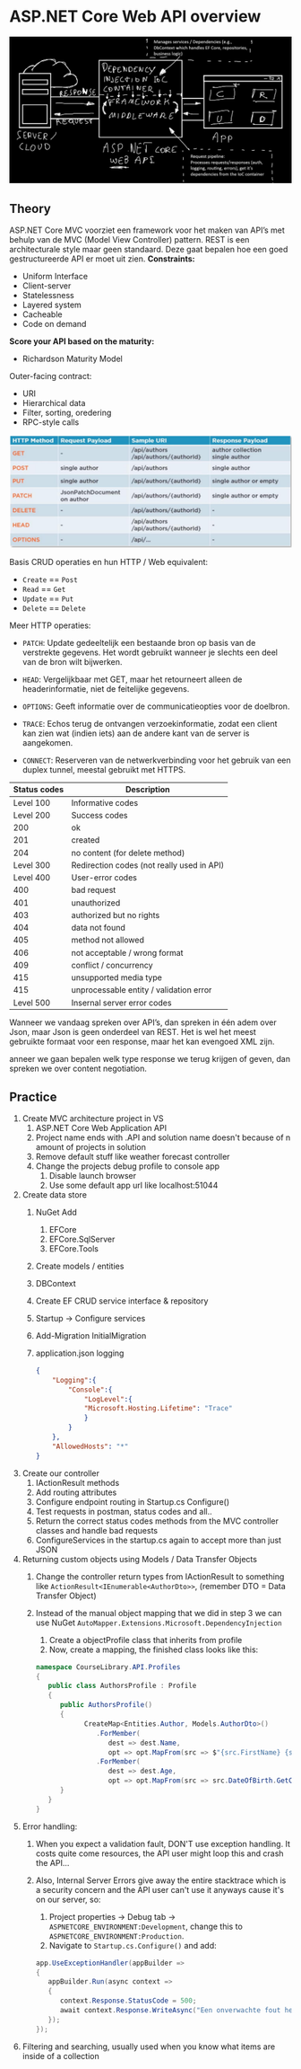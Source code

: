 # ASP.NET Core Web API overview
![ASP](/Frameworks/Images//ASP.png)

## Theory
ASP.NET Core MVC voorziet een framework voor het maken van API’s met behulp van de
MVC (Model View Controller) pattern. REST is een architecturale style maar geen standaard. Deze gaat bepalen hoe een goed gestructureerde API er moet uit zien.
**Constraints:**
- Uniform Interface
- Client-server
- Statelessness
- Layered system
- Cacheable
- Code on demand

**Score your API based on the maturity:**
- Richardson Maturity Model

Outer-facing contract:
- URI
- Hierarchical data
- Filter, sorting, oredering
- RPC-style calls

![Routing verbs](/Frameworks/Images//RoutingVerbs.png)

Basis CRUD operaties en hun HTTP / Web equivalent:
- `Create` == `Post`
- `Read` == `Get`
- `Update` == `Put`
- `Delete` == `Delete`

Meer HTTP operaties:
- `PATCH`: Update gedeeltelijk een bestaande bron op basis van de verstrekte gegevens. Het wordt gebruikt wanneer je slechts een deel van de bron wilt bijwerken.

- `HEAD`: Vergelijkbaar met GET, maar het retourneert alleen de headerinformatie, niet de feitelijke gegevens.

- `OPTIONS`: Geeft informatie over de communicatieopties voor de doelbron.

- `TRACE`: Echos terug de ontvangen verzoekinformatie, zodat een client kan zien wat (indien iets) aan de andere kant van de server is aangekomen.

- `CONNECT`: Reserveren van de netwerkverbinding voor het gebruik van een duplex tunnel, meestal gebruikt met HTTPS.

| Status codes | Description |
|-|-|
| Level 100 | Informative codes|
| Level 200 | Success codes |
| 200 | ok |
| 201 | created |
| 204 | no content (for delete method) |
| Level 300 | Redirection codes (not really used in API) |
| Level 400 | User-error codes |
| 400 | bad request |
| 401 | unauthorized |
| 403 | authorized but no rights |
| 404 | data not found |
| 405 | method not allowed |
| 406 | not acceptable / wrong format |
| 409 | conflict / concurrency |
| 415 | unsupported media type |
| 415 | unprocessable entity / validation error |
| Level 500 | Insernal server error codes |

Wanneer we vandaag spreken over API’s, dan spreken in één adem over Json, maar Json is geen
onderdeel van REST. Het is wel het meest gebruikte formaat voor een response, maar het kan
evengoed XML zijn.

anneer we gaan bepalen welk type response we terug krijgen of geven, dan spreken we over
content negotiation.

## Practice

1. Create MVC architecture project in VS
   1. ASP.NET Core Web Application API
   2. Project name ends with .API and solution name doesn't because of n amount of projects in solution
   3. Remove default stuff like weather forecast controller
   4. Change the projects debug profile to console app
      1. Disable launch browser
      2. Use some default app url like localhost:51044
2. Create data store
   1. NuGet Add
      1. EFCore
      2. EFCore.SqlServer
      3. EFCore.Tools
   2. Create models / entities
   3. DBContext
   4. Create EF CRUD service interface & repository
   5. Startup -> Configure services
   6. Add-Migration InitialMigration
   7. application.json logging

        ```json
        {
            "Logging":{
                "Console":{
                    "LogLevel":{
                    "Microsoft.Hosting.Lifetime": "Trace"
                    }
                }
            },
            "AllowedHosts": "*"
        }
        ```
3. Create our controller
   1. IActionResult methods
   2. Add routing attributes
   3. Configure endpoint routing in Startup.cs Configure()
   4. Test requests in postman, status codes and all..
   5. Return the correct status codes methods from the MVC controller classes and handle bad requests
   6. ConfigureServices in the startup.cs again to accept more than just JSON
4. Returning custom objects using Models / Data Transfer Objects
   1. Change the controller return types from IActionResult to something like `ActionResult<IEnumerable<AuthorDto>>`, (remember DTO = Data Transfer Object)
   2. Instead of the manual object mapping that we did in step 3 we can use NuGet `AutoMapper.Extensions.Microsoft.DependencyInjection`
      1. Create a objectProfile class that inherits from profile
      2. Now, create a mapping, the finished class looks like this:

      ```cs
      namespace CourseLibrary.API.Profiles
      {
         public class AuthorsProfile : Profile
         {
            public AuthorsProfile()
            {
                  CreateMap<Entities.Author, Models.AuthorDto>()
                     .ForMember(
                        dest => dest.Name,
                        opt => opt.MapFrom(src => $"{src.FirstName} {src.LastName}"))
                     .ForMember(
                        dest => dest.Age,
                        opt => opt.MapFrom(src => src.DateOfBirth.GetCurrentAge()));
            }
         }
      }
      ```
5. Error handling:
   1. When you expect a validation fault, DON'T use exception handling. It costs quite come resources, the API user might loop this and crash the API...
   2. Also, Internal Server Errors give away the entire stacktrace which is a security concern and the API user can't use it anyways cause it's on our server, so:
      1. Project properties -> Debug tab -> `ASPNETCORE_ENVIRONMENT:Development`, change this to `ASPNETCORE_ENVIRONMENT:Production`.
      2. Navigate to `Startup.cs.Configure()` and add:

      ```cs
      app.UseExceptionHandler(appBuilder =>
      {
         appBuilder.Run(async context =>
         {
            context.Response.StatusCode = 500;
            await context.Response.WriteAsync("Een onverwachte fout heeft zich voorgedaan. Probeer het later opnieuw.");
         });
      });
      ```
6. Filtering and searching, usually used when you know what items are inside of a collection
